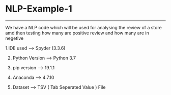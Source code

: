 # NLP-Example-1
-----------------------------------------------
We have a NLP code which will be used for analysing the review of a store amd then testing how many are positive review and how many are in negetive

1.IDE used --> Spyder (3.3.6)

2. Python Version --> Python 3.7

3. pip version --> 19.1.1

4. Anaconda --> 4.7.10

5. Dataset --> TSV ( Tab Seperated Value ) File
